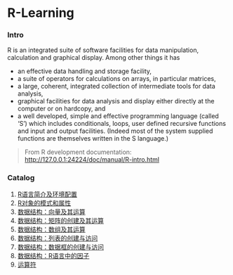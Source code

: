 # R-Learning
### Intro
R is an integrated suite of software facilities for data manipulation, calculation and graphical display. Among other things it has

+ an effective data handling and storage facility,
+ a suite of operators for calculations on arrays, in particular matrices,
+ a large, coherent, integrated collection of intermediate tools for data analysis,
+ graphical facilities for data analysis and display either directly at the computer or on hardcopy, and
+ a well developed, simple and effective programming language (called ‘S’) which includes conditionals, loops, user defined recursive functions and input and output facilities. (Indeed most of the system supplied functions are themselves written in the S language.)

> From R development documentation: http://127.0.0.1:24224/doc/manual/R-intro.html

### Catalog
1. [R语言简介及环境配置](https://github.com/FeilyZhang/R-Learning/blob/master/learning/R%E8%AF%AD%E8%A8%80%E7%AE%80%E4%BB%8B%E5%8F%8A%E7%8E%AF%E5%A2%83%E9%85%8D%E7%BD%AE.md)
2. [R对象的模式和属性](https://github.com/FeilyZhang/R-Learning/blob/master/learning/R%E5%AF%B9%E8%B1%A1%E7%9A%84%E6%A8%A1%E5%BC%8F%E5%92%8C%E5%B1%9E%E6%80%A7.md)
3. [数据结构：向量及其运算](https://github.com/FeilyZhang/R-Learning/blob/master/learning/%E6%95%B0%E6%8D%AE%E7%BB%93%E6%9E%84%EF%BC%9A%E5%90%91%E9%87%8F%E5%8F%8A%E5%85%B6%E8%BF%90%E7%AE%97.md)
4. [数据结构：矩阵的创建及其运算](https://github.com/FeilyZhang/R-Learning/blob/master/learning/%E6%95%B0%E6%8D%AE%E7%BB%93%E6%9E%84%EF%BC%9A%E7%9F%A9%E9%98%B5%E7%9A%84%E5%88%9B%E5%BB%BA%E5%8F%8A%E5%85%B6%E8%BF%90%E7%AE%97.md)
5. [数据结构：数组及其运算](https://github.com/FeilyZhang/R-Learning/blob/master/learning/%E6%95%B0%E6%8D%AE%E7%BB%93%E6%9E%84%EF%BC%9A%E6%95%B0%E7%BB%84%E5%8F%8A%E5%85%B6%E8%BF%90%E7%AE%97.md)
6. [数据结构：列表的创建与访问](https://github.com/FeilyZhang/R-Learning/blob/master/learning/%E6%95%B0%E6%8D%AE%E7%BB%93%E6%9E%84%EF%BC%9A%E5%88%97%E8%A1%A8%E7%9A%84%E5%88%9B%E5%BB%BA%E4%B8%8E%E8%AE%BF%E9%97%AE.md)
7. [数据结构：数据框的创建与访问](https://github.com/FeilyZhang/R-Learning/blob/master/learning/%E6%95%B0%E6%8D%AE%E7%BB%93%E6%9E%84%EF%BC%9A%E6%95%B0%E6%8D%AE%E6%A1%86%E7%9A%84%E5%88%9B%E5%BB%BA%E4%B8%8E%E8%AE%BF%E9%97%AE.md)
8. [数据结构：R语言中的因子](https://github.com/FeilyZhang/R-Learning/blob/master/learning/%E6%95%B0%E6%8D%AE%E7%BB%93%E6%9E%84%EF%BC%9AR%E8%AF%AD%E8%A8%80%E4%B8%AD%E7%9A%84%E5%9B%A0%E5%AD%90.md)
9. [运算符](https://github.com/FeilyZhang/R-Learning/blob/master/learning/%E8%BF%90%E7%AE%97%E7%AC%A6.md)